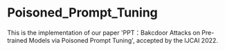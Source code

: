 # Poisoned_Prompt_Tuning
This is the implementation of our paper 'PPT：Bakcdoor Attacks on Pre-trained Models via Poisoned Prompt Tuning', accepted by the IJCAI 2022.

